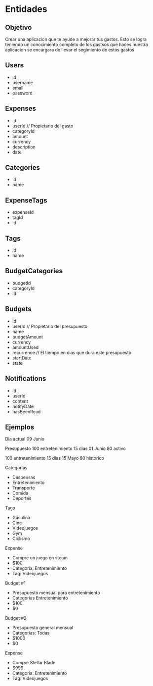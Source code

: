 # Entidades

## Objetivo

Crear una aplicacion que te ayude a mejorar tus gastos.
Esto se logra teniendo un conocimiento completo de los gastsos que haces
nuestra aplicacion se encargara de llevar el segimiento de estos gastos

## Users

- id
- username
- email
- password

## Expenses

- id
- userId // Propietario del gasto
- categoryId
- amount
- currency
- description
- date

## Categories

- id
- name

## ExpenseTags

- expenseId
- tagId
- id

## Tags

- id
- name

## BudgetCategories

- budgetId
- categoryId
- id

## Budgets

- id
- userId // Propietario del presupuesto
- name
- budgetAmount
- currency
- amountUsed
- recurrence // El tiempo en dias que dura este presupuesto
- startDate
- state

## Notifications

- id
- userId
- content
- notifyDate
- hasBeenRead

## Ejemplos

Dia actual
09 Junio

Presupuesto
100
entretenimiento
15 dias
01 Junio
80
activo

100
entretenimiento
15 dias
15 Mayo
80
historico

Categorias

- Despensas
- Entretenimiento
- Transporte
- Comida
- Deportes

Tags

- Gasolina
- Cine
- Videojuegos
- Gym
- Ciclismo

Expense

- Compre un juego en steam
- $100
- Categoria: Entretenimiento
- Tag: Videojuegos

Budget #1

- Presupuesto mensual para entretenimiento
- Categorias Entretenimiento
- $100
- $0

Budget #2

- Presupuesto general mensual
- Categorias: Todas
- $1000
- $0

Expense

- Compre Stellar Blade
- $999
- Categoria: Entretenimiento
- Tag: Videojuegos
